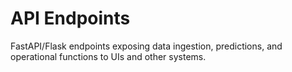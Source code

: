 # API Endpoints

FastAPI/Flask endpoints exposing data ingestion, predictions, and operational functions to UIs and other systems.
